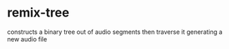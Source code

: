 remix-tree
==========

constructs a binary tree out of audio segments then traverse it generating a new audio file